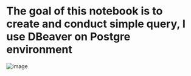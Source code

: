 # The goal of this notebook is to create and conduct simple query, I use DBeaver on Postgre environment
![image](https://user-images.githubusercontent.com/96459463/166402579-045105c3-a276-4c6f-acf5-e9d27e96366a.png)
